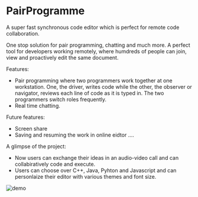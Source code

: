 # PairProgramme
A super fast synchronous code editor which is perfect for remote code collaboration. 

One stop solution for pair programming, chatting and much more. A perfect tool for developers working remotely, where humdreds of people can join, view and proactively edit the same document. 

Features:
- Pair programming where two programmers work together at one workstation. One, the driver, writes code while the other, the observer or navigator, reviews each line of code as it is typed in. The two programmers switch roles frequently.
- Real time chatting.

Future features:
- Screen share
- Saving and resuming the work in online eidtor
....

A glimpse of the project:
- Now users can exchange their ideas in an audio-video call and can collabiratively code and execute.
- Users can choose over C++, Java, Pyhton and Javascript and can personlaize their editor with various themes and font size. 

![demo](https://user-images.githubusercontent.com/73961910/188313508-359ca02c-e438-4357-aff6-4b08a15d353a.JPG)
